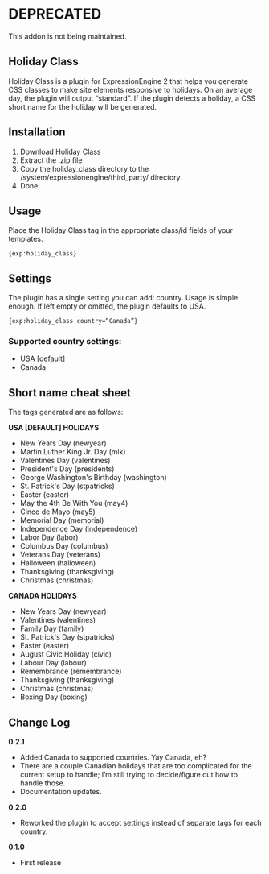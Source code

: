 # DEPRECATED
This addon is not being maintained.

## Holiday Class

Holiday Class is a plugin for ExpressionEngine 2 that helps you generate CSS classes to make site elements responsive to holidays. On an average day, the plugin will output “standard”. If the plugin detects a holiday, a CSS short name for the holiday will be generated.

## Installation

1. Download Holiday Class
2. Extract the .zip file
3. Copy the holiday_class directory to the /system/expressionengine/third_party/ directory.
4. Done!

## Usage

Place the Holiday Class tag in the appropriate class/id fields of your templates.

`{exp:holiday_class}`

## Settings

The plugin has a single setting you can add: country. Usage is simple enough. If left empty or omitted, the plugin defaults to USA.

`{exp:holiday_class country=“Canada”}`

### Supported country settings:
- USA [default]
- Canada

## Short name cheat sheet

The tags generated are as follows:

**USA [DEFAULT] HOLIDAYS**
- New Years Day							(newyear)
- Martin Luther King Jr. Day			(mlk)
- Valentines Day							(valentines)
- President's Day							(presidents)
- George Washington's Birthday		(washington)
- St. Patrick's Day						(stpatricks)
- Easter										(easter)
- May the 4th Be With You				(may4)
- Cinco de Mayo							(may5)
- Memorial Day								(memorial)
- Independence Day						(independence)
- Labor Day									(labor)
- Columbus Day								(columbus)
- Veterans Day								(veterans)
- Halloween									(halloween)
- Thanksgiving								(thanksgiving)
- Christmas									(christmas)

**CANADA HOLIDAYS**
- New Years Day							(newyear)
- Valentines								(valentines)
- Family Day								(family)
- St. Patrick's Day						(stpatricks)
- Easter										(easter)
- August Civic Holiday					(civic)
- Labour Day								(labour)
- Remembrance 							(remembrance)
- Thanksgiving 							(thanksgiving)
- Christmas									(christmas)
- Boxing Day								(boxing)

## Change Log

**0.2.1**
- Added Canada to supported countries. Yay Canada, eh?
- There are a couple Canadian holidays that are too complicated for the current setup to handle; I’m still trying to decide/figure out how to handle those.
- Documentation updates.

**0.2.0**
- Reworked the plugin to accept settings instead of separate tags for each country.

**0.1.0**
- First release
